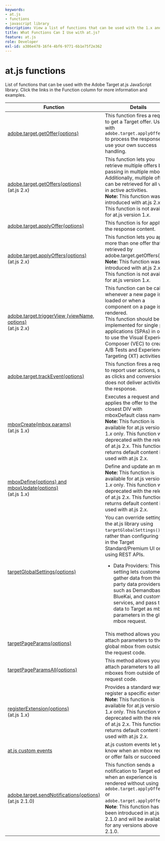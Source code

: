 ```yaml
---
keywords:
- at.js
- functions
- javascript library
description: View a list of functions that can be used with the 1.x and 2.x versions of the at.js JavaScript library in Adobe Target.
title: What Functions Can I Use with at.js?
feature: at.js
role: Developer
exl-id: a386e478-16f4-4bf6-9771-6b1e75f2e362
---
```

# at.js functions

List of functions that can be used with the Adobe Target at.js JavaScript library. Click the links in the Function column for more information and examples.

|Function|Details|
| --- | --- | 
|[adobe.target.getOffer(options)](/src/pages/implement/client-side/atjs/atjs-functions/adobe-target-getoffer.md)|This function fires a request to get a Target offer. Use with `adobe.target.applyOffer()` to process the response or use your own success handling.|
|[adobe.target.getOffers(options)](/src/pages/implement/client-side/atjs/atjs-functions/adobe-target-getoffers-atjs-2.md)<br />(at.js 2.x)|This function lets you retrieve multiple offers by passing in multiple mboxes. Additionally, multiple offers can be retrieved for all views in active activities.<br />**Note:** This function was introduced with at.js 2.x. This function is not available for at.js version 1.*x*.|
|[adobe.target.applyOffer(options)](/src/pages/implement/client-side/atjs/atjs-functions/adobe-target-applyoffer.md)|This function is for applying the response content.|
|[adobe.target.applyOffers(options)](/src/pages/implement/client-side/atjs/atjs-functions/adobe-target-applyoffers-atjs-2.md)<br />(at.js 2.x)|This function lets you apply more than one offer that was retrieved by adobe.target.getOffers().<br />**Note:** This function was introduced with at.js 2.x. This function is not available for at.js version 1.*x*.|
|[adobe.target.triggerView (viewName, options)](/src/pages/implement/client-side/atjs/atjs-functions/adobe-target-triggerview-atjs-2.md)<br />(at.js 2.x)|This function can be called whenever a new page is loaded or when a component on a page is re-rendered.<br /> This function should be implemented for single page applications (SPAs) in order to use the Visual Experience Composer (VEC) to create A/B Tests and Experience Targeting (XT) activities.|
|[adobe.target.trackEvent(options)](/src/pages/implement/client-side/atjs/atjs-functions/adobe-target-trackevent.md)|This function fires a request to report user actions, such as clicks and conversions. It does not deliver activities in the response.|
|[mboxCreate(mbox,params)](/src/pages/implement/client-side/atjs/atjs-functions/mboxcreate-atjs.md)<br />(at.js 1.x)|Executes a request and applies the offer to the closest DIV with mboxDefault class name.<br />**Note:** This function is available for at.js versions 1.*x* only. This function was deprecated with the release of at.js 2.x. This function returns default content if used with at.js 2.x.|
|[mboxDefine(options) and mboxUpdate(options)](/src/pages/implement/client-side/atjs/atjs-functions/mboxdefine-mboxupdate-atjs-1x.md)<br />(at.js 1.x)|Define and update an mbox.<br />**Note:** This function is available for at.js versions 1.*x* only. This function was deprecated with the release of at.js 2.x. This function returns default content if used with at.js 2.x.|
|[targetGlobalSettings(options)](/src/pages/implement/client-side/atjs/atjs-functions/targetglobalsettings.md)|You can override settings in the at.js library using `targetGlobalSettings()`, rather than configuring them in the Target Standard/Premium UI or by using REST APIs.<ul><li>Data Providers: This setting lets customers gather data from third-party data providers, such as Demandbase, BlueKai, and custom services, and pass the data to Target as mbox parameters in the global mbox request.</li></ul>|
|[targetPageParams(options)](/src/pages/implement/client-side/atjs/atjs-functions/targetpageparams.md)|This method allows you to attach parameters to the global mbox from outside of the request code.|
|[targetPageParamsAll(options)](/src/pages/implement/client-side/atjs/atjs-functions/targetpageparamsall.md)|This method allows you to attach parameters to all mboxes from outside of the request code.|
|[registerExtension(options)](/src/pages/implement/client-side/atjs/atjs-functions/registerextension-atjs-1x.md)<br />(at.js 1.x)|Provides a standard way to register a specific extension.<br />**Note:** This function is available for at.js versions 1.*x* only. This function was deprecated with the release of at.js 2.x. This function returns default content if used with at.js 2.x.|
|[at.js custom events](/src/pages/implement/client-side/atjs/atjs-functions/atjs-custom-events.md)|at.js custom events let you know when an mbox request or offer fails or succeeds.|
|[adobe.target.sendNotifications(options)](/src/pages/implement/client-side/atjs/atjs-functions/adobe.target.sendnotifications-atjs-21.md)<br />(at.js 2.1.0)|This function sends a notification to Target edge when an experience is rendered without using `adobe.target.applyOffer()` or `adobe.target.applyOffers()`.<br />**Note**: This function has been introduced in at.js 2.1.0 and will be available for any versions above 2.1.0.|
